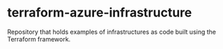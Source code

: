 # terraform-azure-infrastructure
Repository that holds examples of infrastructures as code built using the Terraform framework.

